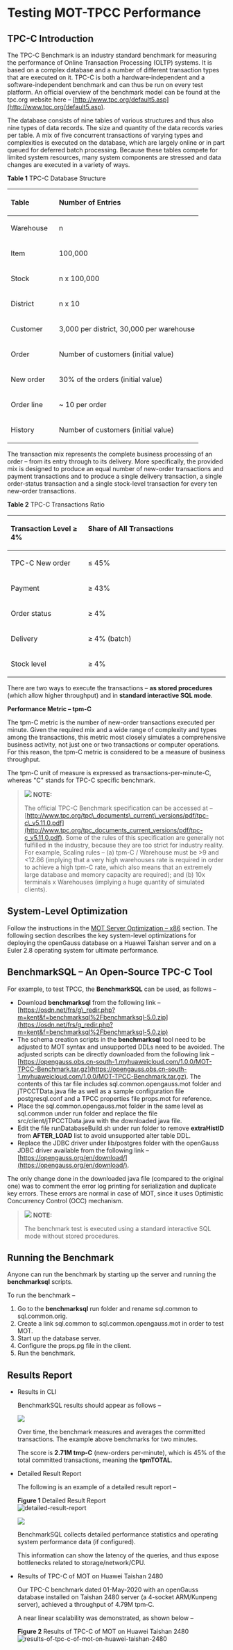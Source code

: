# Testing MOT-TPCC Performance<a name="EN-US_TOPIC_0289900962"></a>

## TPC-C Introduction<a name="en-us_topic_0283137680_en-us_topic_0270171506_section31809499012"></a>

The TPC-C Benchmark is an industry standard benchmark for measuring the performance of Online Transaction Processing \(OLTP\) systems. It is based on a complex database and a number of different transaction types that are executed on it. TPC-C is both a hardware‑independent and a software-independent benchmark and can thus be run on every test platform. An official overview of the benchmark model can be found at the tpc.org website here –  [http://www.tpc.org/default5.asp](http://www.tpc.org/default5.asp).

The database consists of nine tables of various structures and thus also nine types of data records. The size and quantity of the data records varies per table. A mix of five concurrent transactions of varying types and complexities is executed on the database, which are largely online or in part queued for deferred batch processing. Because these tables compete for limited system resources, many system components are stressed and data changes are executed in a variety of ways.

**Table  1**  TPC-C Database Structure

<a name="en-us_topic_0283137680_en-us_topic_0270171506_table55982972"></a>
<table><thead align="left"><tr id="en-us_topic_0283137680_en-us_topic_0270171506_row58492392"><th class="cellrowborder" valign="top" width="25.25%" id="mcps1.2.3.1.1"><p id="en-us_topic_0283137680_en-us_topic_0270171506_p40263291"><a name="en-us_topic_0283137680_en-us_topic_0270171506_p40263291"></a><a name="en-us_topic_0283137680_en-us_topic_0270171506_p40263291"></a>Table</p>
</th>
<th class="cellrowborder" valign="top" width="74.75%" id="mcps1.2.3.1.2"><p id="en-us_topic_0283137680_en-us_topic_0270171506_p40101110"><a name="en-us_topic_0283137680_en-us_topic_0270171506_p40101110"></a><a name="en-us_topic_0283137680_en-us_topic_0270171506_p40101110"></a>Number of Entries</p>
</th>
</tr>
</thead>
<tbody><tr id="en-us_topic_0283137680_en-us_topic_0270171506_row26964482"><td class="cellrowborder" valign="top" width="25.25%" headers="mcps1.2.3.1.1 "><p id="en-us_topic_0283137680_en-us_topic_0270171506_p36639430"><a name="en-us_topic_0283137680_en-us_topic_0270171506_p36639430"></a><a name="en-us_topic_0283137680_en-us_topic_0270171506_p36639430"></a>Warehouse</p>
</td>
<td class="cellrowborder" valign="top" width="74.75%" headers="mcps1.2.3.1.2 "><p id="en-us_topic_0283137680_en-us_topic_0270171506_p15003883"><a name="en-us_topic_0283137680_en-us_topic_0270171506_p15003883"></a><a name="en-us_topic_0283137680_en-us_topic_0270171506_p15003883"></a>n</p>
</td>
</tr>
<tr id="en-us_topic_0283137680_en-us_topic_0270171506_row817225"><td class="cellrowborder" valign="top" width="25.25%" headers="mcps1.2.3.1.1 "><p id="en-us_topic_0283137680_en-us_topic_0270171506_p66195298"><a name="en-us_topic_0283137680_en-us_topic_0270171506_p66195298"></a><a name="en-us_topic_0283137680_en-us_topic_0270171506_p66195298"></a>Item</p>
</td>
<td class="cellrowborder" valign="top" width="74.75%" headers="mcps1.2.3.1.2 "><p id="en-us_topic_0283137680_en-us_topic_0270171506_p60218927"><a name="en-us_topic_0283137680_en-us_topic_0270171506_p60218927"></a><a name="en-us_topic_0283137680_en-us_topic_0270171506_p60218927"></a>100,000</p>
</td>
</tr>
<tr id="en-us_topic_0283137680_en-us_topic_0270171506_row5099437"><td class="cellrowborder" valign="top" width="25.25%" headers="mcps1.2.3.1.1 "><p id="en-us_topic_0283137680_en-us_topic_0270171506_p10401252"><a name="en-us_topic_0283137680_en-us_topic_0270171506_p10401252"></a><a name="en-us_topic_0283137680_en-us_topic_0270171506_p10401252"></a>Stock</p>
</td>
<td class="cellrowborder" valign="top" width="74.75%" headers="mcps1.2.3.1.2 "><p id="en-us_topic_0283137680_en-us_topic_0270171506_p37195075"><a name="en-us_topic_0283137680_en-us_topic_0270171506_p37195075"></a><a name="en-us_topic_0283137680_en-us_topic_0270171506_p37195075"></a>n x 100,000</p>
</td>
</tr>
<tr id="en-us_topic_0283137680_en-us_topic_0270171506_row66320226"><td class="cellrowborder" valign="top" width="25.25%" headers="mcps1.2.3.1.1 "><p id="en-us_topic_0283137680_en-us_topic_0270171506_p3229201"><a name="en-us_topic_0283137680_en-us_topic_0270171506_p3229201"></a><a name="en-us_topic_0283137680_en-us_topic_0270171506_p3229201"></a>District</p>
</td>
<td class="cellrowborder" valign="top" width="74.75%" headers="mcps1.2.3.1.2 "><p id="en-us_topic_0283137680_en-us_topic_0270171506_p60238717"><a name="en-us_topic_0283137680_en-us_topic_0270171506_p60238717"></a><a name="en-us_topic_0283137680_en-us_topic_0270171506_p60238717"></a>n x 10</p>
</td>
</tr>
<tr id="en-us_topic_0283137680_en-us_topic_0270171506_row5277541"><td class="cellrowborder" valign="top" width="25.25%" headers="mcps1.2.3.1.1 "><p id="en-us_topic_0283137680_en-us_topic_0270171506_p24827638"><a name="en-us_topic_0283137680_en-us_topic_0270171506_p24827638"></a><a name="en-us_topic_0283137680_en-us_topic_0270171506_p24827638"></a>Customer</p>
</td>
<td class="cellrowborder" valign="top" width="74.75%" headers="mcps1.2.3.1.2 "><p id="en-us_topic_0283137680_en-us_topic_0270171506_p64881656"><a name="en-us_topic_0283137680_en-us_topic_0270171506_p64881656"></a><a name="en-us_topic_0283137680_en-us_topic_0270171506_p64881656"></a>3,000 per district, 30,000 per warehouse</p>
</td>
</tr>
<tr id="en-us_topic_0283137680_en-us_topic_0270171506_row47063994"><td class="cellrowborder" valign="top" width="25.25%" headers="mcps1.2.3.1.1 "><p id="en-us_topic_0283137680_en-us_topic_0270171506_p54087208"><a name="en-us_topic_0283137680_en-us_topic_0270171506_p54087208"></a><a name="en-us_topic_0283137680_en-us_topic_0270171506_p54087208"></a>Order</p>
</td>
<td class="cellrowborder" valign="top" width="74.75%" headers="mcps1.2.3.1.2 "><p id="en-us_topic_0283137680_en-us_topic_0270171506_p18987738"><a name="en-us_topic_0283137680_en-us_topic_0270171506_p18987738"></a><a name="en-us_topic_0283137680_en-us_topic_0270171506_p18987738"></a>Number of customers (initial value)</p>
</td>
</tr>
<tr id="en-us_topic_0283137680_en-us_topic_0270171506_row36671921"><td class="cellrowborder" valign="top" width="25.25%" headers="mcps1.2.3.1.1 "><p id="en-us_topic_0283137680_en-us_topic_0270171506_p17635588"><a name="en-us_topic_0283137680_en-us_topic_0270171506_p17635588"></a><a name="en-us_topic_0283137680_en-us_topic_0270171506_p17635588"></a>New order</p>
</td>
<td class="cellrowborder" valign="top" width="74.75%" headers="mcps1.2.3.1.2 "><p id="en-us_topic_0283137680_en-us_topic_0270171506_p19196561"><a name="en-us_topic_0283137680_en-us_topic_0270171506_p19196561"></a><a name="en-us_topic_0283137680_en-us_topic_0270171506_p19196561"></a>30% of the orders (initial value)</p>
</td>
</tr>
<tr id="en-us_topic_0283137680_en-us_topic_0270171506_row38551324"><td class="cellrowborder" valign="top" width="25.25%" headers="mcps1.2.3.1.1 "><p id="en-us_topic_0283137680_en-us_topic_0270171506_p35649520"><a name="en-us_topic_0283137680_en-us_topic_0270171506_p35649520"></a><a name="en-us_topic_0283137680_en-us_topic_0270171506_p35649520"></a>Order line</p>
</td>
<td class="cellrowborder" valign="top" width="74.75%" headers="mcps1.2.3.1.2 "><p id="en-us_topic_0283137680_en-us_topic_0270171506_p1930001"><a name="en-us_topic_0283137680_en-us_topic_0270171506_p1930001"></a><a name="en-us_topic_0283137680_en-us_topic_0270171506_p1930001"></a>~ 10 per order</p>
</td>
</tr>
<tr id="en-us_topic_0283137680_en-us_topic_0270171506_row17370009"><td class="cellrowborder" valign="top" width="25.25%" headers="mcps1.2.3.1.1 "><p id="en-us_topic_0283137680_en-us_topic_0270171506_p64793495"><a name="en-us_topic_0283137680_en-us_topic_0270171506_p64793495"></a><a name="en-us_topic_0283137680_en-us_topic_0270171506_p64793495"></a>History</p>
</td>
<td class="cellrowborder" valign="top" width="74.75%" headers="mcps1.2.3.1.2 "><p id="en-us_topic_0283137680_en-us_topic_0270171506_p13781782"><a name="en-us_topic_0283137680_en-us_topic_0270171506_p13781782"></a><a name="en-us_topic_0283137680_en-us_topic_0270171506_p13781782"></a>Number of customers (initial value)</p>
</td>
</tr>
</tbody>
</table>

The transaction mix represents the complete business processing of an order – from its entry through to its delivery. More specifically, the provided mix is designed to produce an equal number of new-order transactions and payment transactions and to produce a single delivery transaction, a single order-status transaction and a single stock-level transaction for every ten new-order transactions.

**Table  2**  TPC-C Transactions Ratio

<a name="en-us_topic_0283137680_en-us_topic_0270171506_table9397539"></a>
<table><thead align="left"><tr id="en-us_topic_0283137680_en-us_topic_0270171506_row38413159"><th class="cellrowborder" valign="top" width="35.35%" id="mcps1.2.3.1.1"><p id="en-us_topic_0283137680_en-us_topic_0270171506_p24458203"><a name="en-us_topic_0283137680_en-us_topic_0270171506_p24458203"></a><a name="en-us_topic_0283137680_en-us_topic_0270171506_p24458203"></a>Transaction Level ≥ 4%</p>
</th>
<th class="cellrowborder" valign="top" width="64.64999999999999%" id="mcps1.2.3.1.2"><p id="en-us_topic_0283137680_en-us_topic_0270171506_p34957427"><a name="en-us_topic_0283137680_en-us_topic_0270171506_p34957427"></a><a name="en-us_topic_0283137680_en-us_topic_0270171506_p34957427"></a>Share of All Transactions</p>
</th>
</tr>
</thead>
<tbody><tr id="en-us_topic_0283137680_en-us_topic_0270171506_row12979352"><td class="cellrowborder" valign="top" width="35.35%" headers="mcps1.2.3.1.1 "><p id="en-us_topic_0283137680_en-us_topic_0270171506_p1271111437116"><a name="en-us_topic_0283137680_en-us_topic_0270171506_p1271111437116"></a><a name="en-us_topic_0283137680_en-us_topic_0270171506_p1271111437116"></a>TPC-C New order</p>
</td>
<td class="cellrowborder" valign="top" width="64.64999999999999%" headers="mcps1.2.3.1.2 "><p id="en-us_topic_0283137680_en-us_topic_0270171506_p63490983"><a name="en-us_topic_0283137680_en-us_topic_0270171506_p63490983"></a><a name="en-us_topic_0283137680_en-us_topic_0270171506_p63490983"></a>≤ 45%</p>
</td>
</tr>
<tr id="en-us_topic_0283137680_en-us_topic_0270171506_row34547936"><td class="cellrowborder" valign="top" width="35.35%" headers="mcps1.2.3.1.1 "><p id="en-us_topic_0283137680_en-us_topic_0270171506_p46919403"><a name="en-us_topic_0283137680_en-us_topic_0270171506_p46919403"></a><a name="en-us_topic_0283137680_en-us_topic_0270171506_p46919403"></a>Payment</p>
</td>
<td class="cellrowborder" valign="top" width="64.64999999999999%" headers="mcps1.2.3.1.2 "><p id="en-us_topic_0283137680_en-us_topic_0270171506_p42375303"><a name="en-us_topic_0283137680_en-us_topic_0270171506_p42375303"></a><a name="en-us_topic_0283137680_en-us_topic_0270171506_p42375303"></a>≥ 43%</p>
</td>
</tr>
<tr id="en-us_topic_0283137680_en-us_topic_0270171506_row45833411"><td class="cellrowborder" valign="top" width="35.35%" headers="mcps1.2.3.1.1 "><p id="en-us_topic_0283137680_en-us_topic_0270171506_p21518778"><a name="en-us_topic_0283137680_en-us_topic_0270171506_p21518778"></a><a name="en-us_topic_0283137680_en-us_topic_0270171506_p21518778"></a>Order status</p>
</td>
<td class="cellrowborder" valign="top" width="64.64999999999999%" headers="mcps1.2.3.1.2 "><p id="en-us_topic_0283137680_en-us_topic_0270171506_p65299478"><a name="en-us_topic_0283137680_en-us_topic_0270171506_p65299478"></a><a name="en-us_topic_0283137680_en-us_topic_0270171506_p65299478"></a>≥ 4%</p>
</td>
</tr>
<tr id="en-us_topic_0283137680_en-us_topic_0270171506_row50824398"><td class="cellrowborder" valign="top" width="35.35%" headers="mcps1.2.3.1.1 "><p id="en-us_topic_0283137680_en-us_topic_0270171506_p23135548"><a name="en-us_topic_0283137680_en-us_topic_0270171506_p23135548"></a><a name="en-us_topic_0283137680_en-us_topic_0270171506_p23135548"></a>Delivery</p>
</td>
<td class="cellrowborder" valign="top" width="64.64999999999999%" headers="mcps1.2.3.1.2 "><p id="en-us_topic_0283137680_en-us_topic_0270171506_p62040066"><a name="en-us_topic_0283137680_en-us_topic_0270171506_p62040066"></a><a name="en-us_topic_0283137680_en-us_topic_0270171506_p62040066"></a>≥ 4% (batch)</p>
</td>
</tr>
<tr id="en-us_topic_0283137680_en-us_topic_0270171506_row21489686"><td class="cellrowborder" valign="top" width="35.35%" headers="mcps1.2.3.1.1 "><p id="en-us_topic_0283137680_en-us_topic_0270171506_p62942996"><a name="en-us_topic_0283137680_en-us_topic_0270171506_p62942996"></a><a name="en-us_topic_0283137680_en-us_topic_0270171506_p62942996"></a>Stock level</p>
</td>
<td class="cellrowborder" valign="top" width="64.64999999999999%" headers="mcps1.2.3.1.2 "><p id="en-us_topic_0283137680_en-us_topic_0270171506_p65217919"><a name="en-us_topic_0283137680_en-us_topic_0270171506_p65217919"></a><a name="en-us_topic_0283137680_en-us_topic_0270171506_p65217919"></a>≥ 4%</p>
</td>
</tr>
</tbody>
</table>

There are two ways to execute the transactions –  **as stored procedures**  \(which allow higher throughput\) and in  **standard interactive SQL mode**.

**Performance Metric – tpm-C**

The tpm-C metric is the number of new-order transactions executed per minute. Given the required mix and a wide range of complexity and types among the transactions, this metric most closely simulates a comprehensive business activity, not just one or two transactions or computer operations. For this reason, the tpm-C metric is considered to be a measure of business throughput.

The tpm-C unit of measure is expressed as transactions-per-minute-C, whereas "C" stands for TPC-C specific benchmark.

>![](public_sys-resources/icon-note.gif) **NOTE:** 
>
>The official TPC-C Benchmark specification can be accessed at –  [http://www.tpc.org/tpc\_documents\_current\_versions/pdf/tpc-c\_v5.11.0.pdf](http://www.tpc.org/tpc_documents_current_versions/pdf/tpc-c_v5.11.0.pdf). Some of the rules of this specification are generally not fulfilled in the industry, because they are too strict for industry reality. For example, Scaling rules – \(a\) tpm-C / Warehouse must be \>9 and <12.86 \(implying that a very high warehouses rate is required in order to achieve a high tpm-C rate, which also means that an extremely large database and memory capacity are required\); and \(b\) 10x terminals x Warehouses \(implying a huge quantity of simulated clients\).

## System-Level Optimization<a name="en-us_topic_0283137680_en-us_topic_0270171506_section151521359126"></a>

Follow the instructions in the  [MOT Server Optimization – x86](../DatabaseAdministrationGuide/mot-server-optimization-x86.md)  section. The following section describes the key system-level optimizations for deploying the openGauss database on a Huawei Taishan server and on a Euler 2.8 operating system for ultimate performance.

## BenchmarkSQL – An Open-Source TPC-C Tool<a name="en-us_topic_0283137680_en-us_topic_0270171506_section139937213415"></a>

For example, to test TPCC, the  **BenchmarkSQL**  can be used, as follows –

-   Download  **benchmarksql**  from the following link –  [https://osdn.net/frs/g\_redir.php?m=kent&f=benchmarksql%2Fbenchmarksql-5.0.zip](https://osdn.net/frs/g_redir.php?m=kent&f=benchmarksql%2Fbenchmarksql-5.0.zip)
-   The schema creation scripts in the  **benchmarksql**  tool need to be adjusted to MOT syntax and unsupported DDLs need to be avoided. The adjusted scripts can be directly downloaded from the following link –  [https://opengauss.obs.cn-south-1.myhuaweicloud.com/1.0.0/MOT-TPCC-Benchmark.tar.gz](https://opengauss.obs.cn-south-1.myhuaweicloud.com/1.0.0/MOT-TPCC-Benchmark.tar.gz). The contents of this tar file includes sql.common.opengauss.mot folder and jTPCCTData.java file as well as a sample configuration file postgresql.conf and a TPCC properties file props.mot for reference.
-   Place the sql.common.opengauss.mot folder in the same level as sql.common under run folder and replace the file src/client/jTPCCTData.java with the downloaded java file.
-   Edit the file runDatabaseBuild.sh under run folder to remove  **extraHistID**  from  **AFTER\_LOAD**  list to avoid unsupported alter table DDL.
-   Replace the JDBC driver under lib/postgres folder with the openGauss JDBC driver available from the following link –  [https://opengauss.org/en/download/](https://opengauss.org/en/download/).

The only change done in the downloaded java file \(compared to the original one\) was to comment the error log printing for serialization and duplicate key errors. These errors are normal in case of MOT, since it uses Optimistic Concurrency Control \(OCC\) mechanism.

>![](public_sys-resources/icon-note.gif) **NOTE:** 
>
>The benchmark test is executed using a standard interactive SQL mode without stored procedures.

## Running the Benchmark<a name="en-us_topic_0283137680_en-us_topic_0270171506_section1259282910208"></a>

Anyone can run the benchmark by starting up the server and running the  **benchmarksql**  scripts.

To run the benchmark –

1.  Go to the  **benchmarksql**  run folder and rename sql.common to sql.common.orig.
2.  Create a link sql.common to sql.common.opengauss.mot in order to test MOT.
3.  Start up the database server.
4.  Configure the props.pg file in the client.
5.  Run the benchmark.

## Results Report<a name="en-us_topic_0283137680_en-us_topic_0270171506_section536317187211"></a>

-   Results in CLI

    BenchmarkSQL results should appear as follows –

    ![](figures/en-us_image_0289899941.jpg)

    Over time, the benchmark measures and averages the committed transactions. The example above benchmarks for two minutes.

    The score is  **2.71M tmp-C**  \(new-orders per-minute\), which is 45% of the total committed transactions, meaning the  **tpmTOTAL**.

-   Detailed Result Report

    The following is an example of a detailed result report –

    **Figure  1**  Detailed Result Report<a name="en-us_topic_0283137680_en-us_topic_0270171506_fig73452720221"></a>  
    ![](figures/detailed-result-report.png "detailed-result-report")

    ![](figures/en-us_image_0289900100.png)

    BenchmarkSQL collects detailed performance statistics and operating system performance data \(if configured\).

    This information can show the latency of the queries, and thus expose bottlenecks related to storage/network/CPU.

-   Results of TPC-C of MOT on Huawei Taishan 2480

    Our TPC-C benchmark dated 01-May-2020 with an openGauss database installed on Taishan 2480 server \(a 4-socket ARM/Kunpeng server\), achieved a throughput of 4.79M tpm‑C.

    A near linear scalability was demonstrated, as shown below –

    **Figure  2**  Results of TPC-C of MOT on Huawei Taishan 2480<a name="en-us_topic_0283137680_en-us_topic_0270171506_fig19612208102319"></a>  
    ![](figures/results-of-tpc-c-of-mot-on-huawei-taishan-2480.png "results-of-tpc-c-of-mot-on-huawei-taishan-2480")


